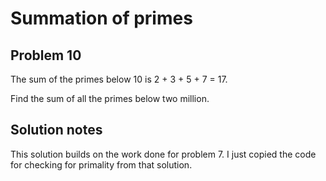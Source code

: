 # Summation of primes
## Problem 10
The sum of the primes below 10 is 2 + 3 + 5 + 7 = 17.

Find the sum of all the primes below two million.

## Solution notes

This solution builds on the work done for problem 7. I just copied the code for
checking for primality from that solution. 